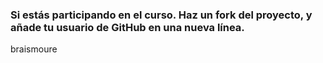 ### Si estás participando en el curso. Haz un fork del proyecto, y añade tu usuario de GitHub en una nueva línea.

braismoure